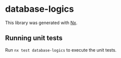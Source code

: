 # database-logics

This library was generated with [Nx](https://nx.dev).

## Running unit tests

Run `nx test database-logics` to execute the unit tests.
